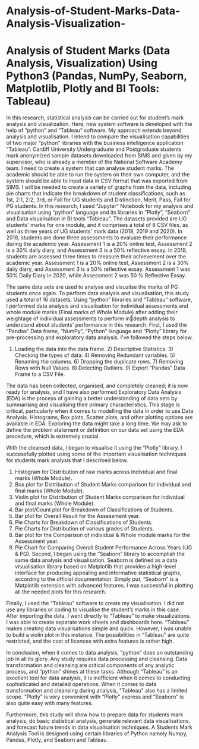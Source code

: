# Analysis-of-Student-Marks-Data-Analysis-Visualization-
# Analysis of Student Marks  (Data Analysis, Visualization) Using Python3 (Pandas, NumPy, Seaborn, Matplotlib, Plotly and BI Tools: Tableau)

In this research, statistical analysis can be carried out for student’s mark analysis and 
visualization. Here, new system software is developed with the help of “python” and 
“Tableau” software. My approach extends beyond analysis and visualisation. I intend 
to compare the visualisation capabilities of two major “python” libraries with the 
business intelligence application “Tableau”. Cardiff University Undergraduate and 
Postgraduate students mark anonymized sample datasets downloaded from SIMS and 
given by my supervisor, who is already a member of the National Software Academy 
team. I need to create a system that can analyse student marks. The academic should 
be able to run the system on their own computer, and the system should be able to 
input data in CSV format that was exported from SIMS. I will be needed to create a 
variety of graphs from the data, including pie charts that indicate the breakdown of 
student classifications, such as 1st, 2:1, 2:2, 3rd, or Fail for UG students and 
Distinction, Merit, Pass, Fail for PG students. In this research, I used “Jupyter” 
Notebook for my analysis and visualisation using “python” language and its libraries
in “Plotly”, “Seaborn” and Data visualisation in BI tools “Tableau”.
The datasets provided are UG students' marks for one module, and it comprises a total 
of 8 CSV files, as well as three years of UG students' mark data (2018, 2019 and 2020). 
In 2018, students are done three assessments to evaluate their performance during the 
academic year. Assessment 1 is a 20% online test, Assessment 2 is a 30% daily diary, 
and Assessment 3 is a 50% reflective essay. In 2019, students are assessed three times 
to measure their achievement over the academic year. Assessment 1 is a 20% online 
test, Assessment 2 is a 30% daily diary, and Assessment 3 is a 50% reflective essay. 
Assessment 1 was 50% Daily Diary in 2020, while Assessment 2 was 50 % Reflective 
Essay.

The same data sets are used to analyse and visualise the marks of PG students once 
again. To perform data analysis and visualisation, this study used a total of 16 datasets. 
Using “python” libraries and “Tableau” software, I performed data analysis and 
visualisation for individual assessments and whole module marks (Final marks of 
Whole Module) after adding their weightage of individual assessments to perform indepth analysis to understand about students' performance in this research.
First, I used the “Pandas” Data frame, “NumPy”, “Python” language and “Plotly”
library for pre-processing and exploratory data analysis. I've followed the steps below.
1) Loading the data into the data frame. 2) Descriptive Statistics. 3) Checking the types 
of data. 4) Removing Redundant variables. 5) Renaming the columns. 6) Dropping the 
duplicate rows. 7) Removing Rows with Null Values. 8) Detecting Outliers. 9) Export 
“Pandas” Data Frame to a CSV File.

The data has been collected, organised, and completely cleaned; it is now ready for 
analysis, and I have also performed Exploratory Data Analysis (EDA) is the process 
of gaining a better understanding of data sets by summarising and visualising their 
primary characteristics. This stage is critical, particularly when it comes to modelling 
the data in order to use Data Analysis. Histograms, Box plots, Scatter plots, and other 
plotting options are available in EDA. Exploring the data might take a long time. We 
may ask to define the problem statement or definition on our data set using the EDA 
procedure, which is extremely crucial.

With the cleansed data, I began to visualise it using the “Plotly” library. I successfully 
plotted using some of the important visualisation techniques for students mark analysis 
that I described below. 
1) Histogram for Distribution of raw marks across Individual and final marks (Whole 
Module). 
2) Box plot for Distribution of Student Marks comparison for individual and final 
marks (Whole Module). 
3) Violin plot for Distribution of Student Marks comparison for individual and final 
marks (Whole Module). 
4) Bar plot/Count plot for Breakdown of Classifications of Students.
5) Bar plot for Overall Result for the Assessment year. 
6) Pie Charts for Breakdown of Classifications of Students.
7) Pie Charts for Distribution of various grades of Students.
8) Bar plot for the Comparison of individual & Whole module marks for the 
Assessment year.
9) Pie Chart for Comparing Overall Student Performance Across Years (UG & PG).
Second, I began using the “Seaborn” library to accomplish the same data analysis and 
visualisation. Seaborn is defined as a data visualisation library based on Matplotlib 
that provides a high-level interface for producing appealing and informative statistical 
graphs, according to the official documentation. Simply put, “Seaborn” is a Matplotlib 
extension with advanced features. I was successful in plotting all the needed plots for 
this research.

Finally, I used the “Tableau” software to create my visualisation. I did not use any 
libraries or coding to visualise the student’s marks in this case. After importing the 
data, I went directly to “Tableau” to make visualizations. I was able to create separate 
work sheets and dashboards here. “Tableau” makes creating data visualisations simple 
and quick. However, I was unable to build a violin plot in this instance. The 
possibilities in “Tableau” are quite restricted, and the cost of licences with extra 
features is rather high.

In conclusion, when it comes to data analysis, “python” does an outstanding job in all 
its glory. Any study requires data processing and cleansing. Data transformation and 
cleansing are critical components of any analytic process, and “python” shines at these 
tasks. Although “Tableau” is an excellent tool for data analysis, it is inefficient when it 
comes to conducting sophisticated and detailed operations. When it comes to data 
transformation and cleansing during analysis, "Tableau" also has a limited scope. 
“Plotly” is very convenient with “Plotly” express and “Seaborn” is also quite easy with 
many features.

Furthermore, this study will show how to prepare data for students mark analysis, do 
basic statistical analysis, generate relevant data visualisations, and forecast future 
trends in data visualisation techniques. A Students Mark Analysis Tool is designed 
using certain libraries of Python namely Numpy, Pandas, Plotly, and Seaborn and 
Tableau.
